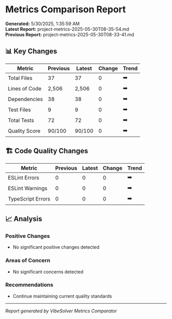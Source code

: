 # Metrics Comparison Report

**Generated:** 5/30/2025, 1:35:59 AM  
**Latest Report:** project-metrics-2025-05-30T08-35-54.md  
**Previous Report:** project-metrics-2025-05-30T08-33-41.md

## 📊 Key Changes

| Metric | Previous | Latest | Change | Trend |
|--------|----------|--------|--------|-------|
| Total Files | 37 | 37 | 0 | ➡️ |
| Lines of Code | 2,506 | 2,506 | 0 | ➡️ |
| Dependencies | 38 | 38 | 0 | ➡️ |
| Test Files | 9 | 9 | 0 | ➡️ |
| Total Tests | 72 | 72 | 0 | ➡️ |
| Quality Score | 90/100 | 90/100 | 0 | ➡️ |

## 🏗️ Code Quality Changes

| Metric | Previous | Latest | Change | Trend |
|--------|----------|--------|--------|-------|
| ESLint Errors | 0 | 0 | 0 | ➡️ |
| ESLint Warnings | 0 | 0 | 0 | ➡️ |
| TypeScript Errors | 0 | 0 | 0 | ➡️ |

## 📈 Analysis

### Positive Changes
- No significant positive changes detected

### Areas of Concern
- No significant concerns detected

### Recommendations
- Continue maintaining current quality standards

---

*Report generated by VibeSolver Metrics Comparator*
